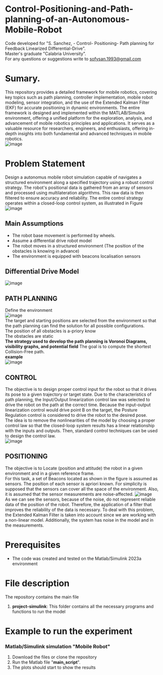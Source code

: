 # Control-Positioning-and-Path-planning-of-an-Autonomous-Mobile-Robot
Code developed for "S. Sanchez, - Control- Positioning- Path planning for Feedback Linearized Differential-Drive".  
Master's graduate "Calabria University".  
For any questions or suggestions write to sofysan.1993@gmail.com

# Sumary.
This repository provides a detailed framework for mobile robotics, covering key topics such as path planning, controller implementation, mobile robot modeling, sensor integration, and the use of the Extended Kalman Filter (EKF) for accurate positioning in dynamic environments. The entire framework is designed and implemented within the MATLAB/Simulink environment, offering a unified platform for the exploration, analysis, and advancement of mobile robotics principles and applications. It serves as a valuable resource for researchers, engineers, and enthusiasts, offering in-depth insights into both fundamental and advanced techniques in mobile robotics.  
![image](https://github.com/fercho-0109/Mobile-robotics/assets/40362695/23696346-064c-4809-91ac-6b2186e58d7a)


# Problem Statement
Design a autonomus mobile robot simulation capable of navigates a structured environment along a specified trajectory using a robust control strategy. The robot's positional data is gathered from an array of sensors and processed using multilateration algorithms. This raw data is then filtered to ensure accuracy and reliability. The entire control strategy operates within a closed-loop control system, as illustrated in Figure 
![image](https://github.com/fercho-0109/Mobile-robotics/assets/40362695/898f4cfd-08c3-46a4-8ad3-529e24647de3)
## Main Assumptions
- The robot base movement is performed by wheels.  
- Assume a differential drive robot model  
- The robot moves in a structured environment (The position of the obstacles is knowing in advance)
- The environment is equipped with beacons localisation sensors  

## Differential Drive Model 
![image](https://github.com/fercho-0109/Mobile-robotics/assets/40362695/e4ec6f7c-1631-4a29-ae84-eefdb1700f1a)

##  PATH PLANNING 
Define the environment  
![image](https://github.com/fercho-0109/Mobile-robotics/assets/40362695/ed22113f-075b-4db6-ac83-3a3f5df54866)  
The target and starting positions are selected from the environment so that the path planning can find the solution for all possible configurations.  
The position of all obstacles is a-priory know  
The obstacles are static   
**The strategy used to develop the path planning is Voronoi Diagrams, visibility graphs, and potential field** The goal is to compute the shortest Collision-Free path.  
**example**  
![image](https://github.com/fercho-0109/Mobile-robotics/assets/40362695/bef6face-4e72-4604-9409-2a6ba333d4fd)


## CONTROL
The objective is to design proper control input for the robot so that it drives its pose to a given trajectory or target state. Due to the characteristics of path planning, the Input/Output linearization control law was selected to drive the robot on the path at the correct time. Because the input-output linearization control would drive point B on the target, the Posture Regulation  control is considered to drive the robot to the desired pose.  
The idea is to remove the nonlinearities of the model by choosing a proper control law so that the closed-loop system results has a linear relationship with the inputs and outputs. Then, standard control techniques can be used to design the control law.  
![image](https://github.com/fercho-0109/Mobile-robotics/assets/40362695/2aa65a5c-04be-4aaa-a429-f6b81f5d5da9)

##  POSITIONING
The objective is to Locate (position and attitude) the robot in a given environment and in a given reference frame.  
For this task, a set of Beacons located as shown in the figure is assumed as sensors. The position of each sensor is apriori known. For simplicity is supposed that the sensors can cover all the space of the environment. Also, it is assumed that the sensor measurements are noise-affected.
![image](https://github.com/fercho-0109/Mobile-robotics/assets/40362695/f7e19f1d-bc56-4c1a-a998-b423591c5177)  
As we can see the sensors, because of the noise, do not represent reliable data of the position of the robot. Therefore, the application of a filter that improves the reliability of the data is necessary. To deal with this problem, the Extended Kalman Filter is taken into account since we are working with a non-linear model. Additionally, the system has noise in the model and in the measurements. 

 
# Prerequisites
- The code was created and tested on the Matlab/Simulink 2023a environment

# File description
The repository contains the main file
1. **project-simulink**: This folder contains all the necessary programs and functions to run the model



# Example to run the experiment  

### Matlab/Simulink simulation **"Mobile Robot"** 
1. Download the files or clone the repository 
2. Run the Matlab file "**main_script**".
4. The plots should start to show the results  

